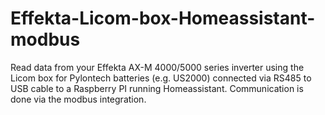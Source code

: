 # Effekta-Licom-box-Homeassistant-modbus
Read data from your Effekta AX-M 4000/5000 series inverter using the Licom box for Pylontech batteries (e.g. US2000) connected via RS485 to USB cable to a Raspberry PI running Homeassistant. Communication is done via the modbus integration.
